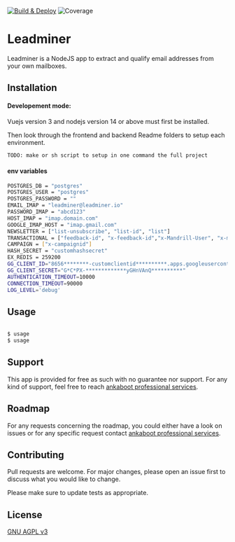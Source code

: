 [![Build & Deploy](https://github.com/ankaboot-source/leadminer/actions/workflows/Deploy.yml/badge.svg?branch=main)](https://github.com/ankaboot-source/leadminer/actions/workflows/Deploy.yml)
![Coverage](https://img.shields.io/badge/lines-80.85%25-yellow.svg?style=flat)

# Leadminer

Leadminer is a NodeJS app to extract and qualify email addresses from your own mailboxes.

## Installation

#### Developement mode:

Vuejs version 3 and nodejs version 14 or above must first be installed.

Then look through the frontend and backend Readme folders to setup each environment.

```bash
TODO: make or sh script to setup in one command the full project
```

#### env variables

```bash
POSTGRES_DB = "postgres"
POSTGRES_USER = "postgres"
POSTGRES_PASSWORD = ""
EMAIL_IMAP = "leadminer@leadminer.io"
PASSWORD_IMAP = "abcd123"
HOST_IMAP = "imap.domain.com"
GOOGLE_IMAP_HOST = "imap.gmail.com"
NEWSLETTER = ["list-unsubscribe", "list-id", "list"]
TRANSACTIONAL = ["feedback-id", "x-feedback-id","x-Mandrill-User", "x-mailer","X-MarketoID","X-campaignid","X-Mailgun"]
CAMPAIGN = ["x-campaignid"]
HASH_SECRET = "customhashsecret"
EX_REDIS = 259200
GG_CLIENT_ID="8656********-customclientid**********.apps.googleusercontent.com"
GG_CLIENT_SECRET="G*C*PX-*************yGHnVAnQ**********"
AUTHENTICATION_TIMEOUT=10000
CONNECTION_TIMEOUT=90000
LOG_LEVEL='debug'

```

## Usage

```bash

$ usage
$ usage

```

## Support

This app is provided for free as such with no guarantee nor support. For any kind of support, feel free to reach [ankaboot professional services](contact@ankaboot.fr).

## Roadmap

For any requests concerning the roadmap, you could either have a look on issues or for any specific request contact [ankaboot professional services](contact@ankaboot.fr).

## Contributing

Pull requests are welcome. For major changes, please open an issue first to discuss what you would like to change.

Please make sure to update tests as appropriate.

## License

[GNU AGPL v3](https://www.gnu.org/licenses/agpl-3.0.en.html)
